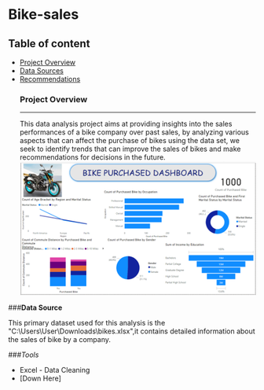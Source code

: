# Bike-sales

## Table of content

- [Project Overview](#project-overview)
- [Data Sources](#data-sources)
- [Recommendations](#recommendations)
  ### Project Overview
  ---
  This data analysis project aims at providing insights into the sales performances of a bike company over past sales, by analyzing various aspects that can affect the purchase of bikes using the data set, we seek to identify trends that can improve the sales of bikes and make recommendations for decisions in the future.
![Bike-Purchased-Sales-Dashboard](https://github.com/Pioneer-007/Bike-sales/blob/fbec686210b12d8307553ca389f362e4fcbaecc2/BIKE%20PURCHASED.png)



###**Data Source**

This primary dataset used for this analysis is the "C:\Users\User\Downloads\bikes.xlsx",it contains detailed information about the sales of bike by a company.

###*Tools*
- Excel - Data Cleaning
- [Down Here]
